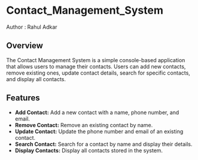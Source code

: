 # Contact_Management_System
Author : Rahul Adkar

## Overview

The Contact Management System is a simple console-based application that allows users to manage their contacts. Users can add new contacts, remove existing ones, update contact details, search for specific contacts, and display all contacts.

## Features

- **Add Contact:** Add a new contact with a name, phone number, and email.
- **Remove Contact:** Remove an existing contact by name.
- **Update Contact:** Update the phone number and email of an existing contact.
- **Search Contact:** Search for a contact by name and display their details.
- **Display Contacts:** Display all contacts stored in the system.
  
